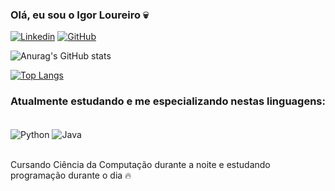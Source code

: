### Olá, eu sou o Igor Loureiro 💀

[![Linkedin](https://img.shields.io/badge/LinkedIn-0077B5?style=for-the-badge&logo=linkedin&logoColor=white)](https://www.linkedin.com/in/igor-loureiro-a2a584205/)
[![GitHub](https://img.shields.io/badge/GitHub-100000?style=for-the-badge&logo=github&logoColor=white)](https://github.com/IgorLoureiro)

![Anurag's GitHub stats](https://github-readme-stats.vercel.app/api?username=IgorLoureiro&show_icons=true&theme=synthwave)

[![Top Langs](https://github-readme-stats.vercel.app/api/top-langs/?username=IgorLoureiro&hide_progress=true)](https://github.com/IgorLoureiro/github-readme-stats)      
                         
### Atualmente estudando e me especializando nestas linguagens:

<div style="display: inline_block"><br/>
 <img align="center" alt="Python" src=https://img.shields.io/badge/Python-3776AB?style=for-the-badge&logo=python&logoColor=white />
 <img align="center" alt="Java" src=https://img.shields.io/badge/Java-ED8B00?style=for-the-badge&logo=openjdk&logoColor=white />
</div><br/>

Cursando Ciência da Computação durante a noite e estudando programação durante o dia 🔥
